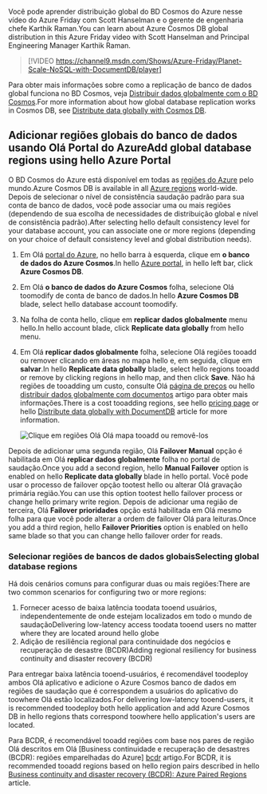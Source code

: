 
<span data-ttu-id="76c5e-101">Você pode aprender distribuição global do BD Cosmos do Azure nesse vídeo do Azure Friday com Scott Hanselman e o gerente de engenharia chefe Karthik Raman.</span><span class="sxs-lookup"><span data-stu-id="76c5e-101">You can learn about Azure Cosmos DB global distribution in this Azure Friday video with Scott Hanselman and Principal Engineering Manager Karthik Raman.</span></span>

>[!VIDEO https://channel9.msdn.com/Shows/Azure-Friday/Planet-Scale-NoSQL-with-DocumentDB/player]  

<span data-ttu-id="76c5e-102">Para obter mais informações sobre como a replicação de banco de dados global funciona no BD Cosmos, veja [Distribuir dados globalmente com o BD Cosmos](../articles/documentdb/documentdb-distribute-data-globally.md).</span><span class="sxs-lookup"><span data-stu-id="76c5e-102">For more information about how global database replication works in Cosmos DB, see [Distribute data globally with Cosmos DB](../articles/documentdb/documentdb-distribute-data-globally.md).</span></span>

## <span data-ttu-id="76c5e-103"><a id="addregion"></a>Adicionar regiões globais do banco de dados usando Olá Portal do Azure</span><span class="sxs-lookup"><span data-stu-id="76c5e-103"><a id="addregion"></a>Add global database regions using hello Azure Portal</span></span>
<span data-ttu-id="76c5e-104">O BD Cosmos do Azure está disponível em todas as [regiões do Azure][azureregions] pelo mundo.</span><span class="sxs-lookup"><span data-stu-id="76c5e-104">Azure Cosmos DB is available in all [Azure regions][azureregions] world-wide.</span></span> <span data-ttu-id="76c5e-105">Depois de selecionar o nível de consistência saudação padrão para sua conta de banco de dados, você pode associar uma ou mais regiões (dependendo de sua escolha de necessidades de distribuição global e nível de consistência padrão).</span><span class="sxs-lookup"><span data-stu-id="76c5e-105">After selecting hello default consistency level for your database account, you can associate one or more regions (depending on your choice of default consistency level and global distribution needs).</span></span>

1. <span data-ttu-id="76c5e-106">Em Olá [portal do Azure](https://portal.azure.com/), no hello barra à esquerda, clique em **o banco de dados do Azure Cosmos**.</span><span class="sxs-lookup"><span data-stu-id="76c5e-106">In hello [Azure portal](https://portal.azure.com/), in hello left bar, click **Azure Cosmos DB**.</span></span>
2. <span data-ttu-id="76c5e-107">Em Olá **o banco de dados do Azure Cosmos** folha, selecione Olá toomodify de conta de banco de dados.</span><span class="sxs-lookup"><span data-stu-id="76c5e-107">In hello **Azure Cosmos DB** blade, select hello database account toomodify.</span></span>
3. <span data-ttu-id="76c5e-108">Na folha de conta hello, clique em **replicar dados globalmente** menu hello.</span><span class="sxs-lookup"><span data-stu-id="76c5e-108">In hello account blade, click **Replicate data globally** from hello menu.</span></span>
4. <span data-ttu-id="76c5e-109">Em Olá **replicar dados globalmente** folha, selecione Olá regiões tooadd ou remover clicando em áreas no mapa hello e, em seguida, clique em **salvar**.</span><span class="sxs-lookup"><span data-stu-id="76c5e-109">In hello **Replicate data globally** blade, select hello regions tooadd or remove by clicking regions in hello map, and then click **Save**.</span></span> <span data-ttu-id="76c5e-110">Não há regiões de tooadding um custo, consulte Olá [página de preços](https://azure.microsoft.com/pricing/details/documentdb/) ou hello [distribuir dados globalmente com documentos](../articles/documentdb/documentdb-distribute-data-globally.md) artigo para obter mais informações.</span><span class="sxs-lookup"><span data-stu-id="76c5e-110">There is a cost tooadding regions, see hello [pricing page](https://azure.microsoft.com/pricing/details/documentdb/) or hello [Distribute data globally with DocumentDB](../articles/documentdb/documentdb-distribute-data-globally.md) article for more information.</span></span>
   
    ![Clique em regiões Olá Olá mapa tooadd ou removê-los][1]
    
<span data-ttu-id="76c5e-112">Depois de adicionar uma segunda região, Olá **Failover Manual** opção é habilitada em Olá **replicar dados globalmente** folha no portal de saudação.</span><span class="sxs-lookup"><span data-stu-id="76c5e-112">Once you add a second region, hello **Manual Failover** option is enabled on hello **Replicate data globally** blade in hello portal.</span></span> <span data-ttu-id="76c5e-113">Você pode usar o processo de failover opção tootest hello ou alterar Olá gravação primária região.</span><span class="sxs-lookup"><span data-stu-id="76c5e-113">You can use this option tootest hello failover process or change hello primary write region.</span></span> <span data-ttu-id="76c5e-114">Depois de adicionar uma região de terceira, Olá **Failover prioridades** opção está habilitada em Olá mesmo folha para que você pode alterar a ordem de failover Olá para leituras.</span><span class="sxs-lookup"><span data-stu-id="76c5e-114">Once you add a third region, hello **Failover Priorities** option is enabled on hello same blade so that you can change hello failover order for reads.</span></span>  

### <a name="selecting-global-database-regions"></a><span data-ttu-id="76c5e-115">Selecionar regiões de bancos de dados globais</span><span class="sxs-lookup"><span data-stu-id="76c5e-115">Selecting global database regions</span></span>
<span data-ttu-id="76c5e-116">Há dois cenários comuns para configurar duas ou mais regiões:</span><span class="sxs-lookup"><span data-stu-id="76c5e-116">There are two common scenarios for configuring two or more regions:</span></span>

1. <span data-ttu-id="76c5e-117">Fornecer acesso de baixa latência toodata tooend usuários, independentemente de onde estejam localizados em todo o mundo de saudação</span><span class="sxs-lookup"><span data-stu-id="76c5e-117">Delivering low-latency access toodata tooend users no matter where they are located around hello globe</span></span>
2. <span data-ttu-id="76c5e-118">Adição de resiliência regional para continuidade dos negócios e recuperação de desastre (BCDR)</span><span class="sxs-lookup"><span data-stu-id="76c5e-118">Adding regional resiliency for business continuity and disaster recovery (BCDR)</span></span>

<span data-ttu-id="76c5e-119">Para entregar baixa latência tooend-usuários, é recomendável toodeploy ambos Olá aplicativo e adicione o Azure Cosmos banco de dados em regiões de saudação que é correspondem a usuários do aplicativo do toowhere Olá estão localizados.</span><span class="sxs-lookup"><span data-stu-id="76c5e-119">For delivering low-latency tooend-users, it is recommended toodeploy both hello application and add Azure Cosmos DB in hello regions thats correspond toowhere hello application's users are located.</span></span>

<span data-ttu-id="76c5e-120">Para BCDR, é recomendável tooadd regiões com base nos pares de região Olá descritos em Olá [Business continuidade e recuperação de desastres (BCDR): regiões emparelhadas do Azure] [ bcdr] artigo.</span><span class="sxs-lookup"><span data-stu-id="76c5e-120">For BCDR, it is recommended tooadd regions based on hello region pairs described in hello [Business continuity and disaster recovery (BCDR): Azure Paired Regions][bcdr] article.</span></span>

<!--

## <a id="selectwriteregion"></a>Select hello write region

While all regions associated with your Cosmos DB database account can serve reads (both, single item as well as multi-item paginated reads) and queries, only one region can actively receive hello write (insert, upsert, replace, delete) requests. tooset hello active write region, do hello following  


1. In hello **Azure Cosmos DB** blade, select hello database account toomodify.
2. In hello account blade, click **Replicate data globally** from hello menu.
3. In hello **Replicate data globally** blade, click **Manual Failover** from hello top bar.
    ![Change hello write region under Azure Cosmos DB Account > Replicate data globally > Manual Failover][2]
4. Select a read region toobecome hello new write region, click hello checkbox tooconfirm triggering a failover, and click OK
    ![Change hello write region by selecting a new region in list under Azure Cosmos DB Account > Replicate data globally > Manual Failover][3]

--->

<!--Image references-->
[1]: ./media/cosmos-db-tutorial-global-distribution-portal/azure-cosmos-db-add-region.png
[2]: ./media/cosmos-db-tutorial-global-distribution-portal/azure-cosmos-db-manual-failover-1.png
[3]: ./media/cosmos-db-tutorial-global-distribution-portal/azure-cosmos-db-manual-failover-2.png

<!--Reference style links - using these makes hello source content way more readable than using inline links-->
[bcdr]: https://azure.microsoft.com/documentation/articles/best-practices-availability-paired-regions/
[consistency]: ../articles/cosmos-db/consistency-levels.md
[azureregions]: https://azure.microsoft.com/regions/#services
[offers]: https://azure.microsoft.com/pricing/details/cosmos-db/
